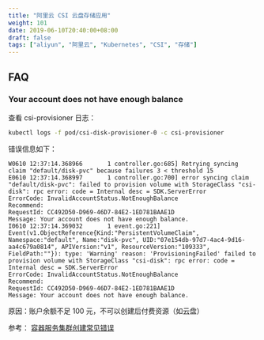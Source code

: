```yaml
---
title: "阿里云 CSI 云盘存储应用"
weight: 101
date: 2019-06-10T20:40:00+08:00
draft: false
tags: ["aliyun", "阿里云", "Kubernetes", "CSI", "存储"]
---
```



## FAQ

### Your account does not have enough balance

查看 csi-provisioner 日志：

```sh
kubectl logs -f pod/csi-disk-provisioner-0 -c csi-provisioner
```

错误信息如下：

```
W0610 12:37:14.368966       1 controller.go:685] Retrying syncing claim "default/disk-pvc" because failures 3 < threshold 15
E0610 12:37:14.368997       1 controller.go:700] error syncing claim "default/disk-pvc": failed to provision volume with StorageClass "csi-disk": rpc error: code = Internal desc = SDK.ServerError
ErrorCode: InvalidAccountStatus.NotEnoughBalance
Recommend:
RequestId: CC492D50-D969-46D7-84E2-1ED781BAAE1D
Message: Your account does not have enough balance.
I0610 12:37:14.369032       1 event.go:221] Event(v1.ObjectReference{Kind:"PersistentVolumeClaim", Namespace:"default", Name:"disk-pvc", UID:"07e154db-97d7-4ac4-9d16-aa4c679a0814", APIVersion:"v1", ResourceVersion:"109333", FieldPath:""}): type: 'Warning' reason: 'ProvisioningFailed' failed to provision volume with StorageClass "csi-disk": rpc error: code = Internal desc = SDK.ServerError
ErrorCode: InvalidAccountStatus.NotEnoughBalance
Recommend:
RequestId: CC492D50-D969-46D7-84E2-1ED781BAAE1D
Message: Your account does not have enough balance.
```

原因：账户余额不足 100 元，不可以创建后付费资源（如云盘）

参考： [容器服务集群创建常见错误](https://yq.aliyun.com/articles/74615)
